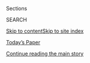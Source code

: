 <div id="app">

<div>

<div class="NYTAppHideMasthead css-1r6wvpq e1suatyy0">

<div class="section css-ui9rw0 e1suatyy2">

<div class="css-eph4ug er09x8g0">

<div class="css-6n7j50">

</div>

<span class="css-1dv1kvn">Sections</span>

<div class="css-10488qs">

<span class="css-1dv1kvn">SEARCH</span>

</div>

[Skip to content](#site-content)[Skip to site
index](#site-index)

</div>

<div class="css-10698na e1huz5gh0">

</div>

</div>

<div id="masthead-bar-one" class="section hasLinks css-15hmgas e1csuq9d3">

<div class="css-uqyvli e1csuq9d0">

</div>

<div class="css-1uqjmks e1csuq9d1">

</div>

<div class="css-9e9ivx">

[](https://myaccount.nytimes3xbfgragh.onion/auth/login?response_type=cookie&client_id=vi)

</div>

<div class="css-1bvtpon e1csuq9d2">

[Today’s Paper](https://www.nytimes3xbfgragh.onion/section/todayspaper)

</div>

</div>

</div>

</div>

<div data-aria-hidden="false">

<div id="site-content" data-role="main">

<div id="top-wrapper" class="css-15p45cc eaca97t0" type="top">

<div id="top-slug" class="css-19x0jxb eaca97t1" hidden="">

Advertisement

</div>

[Continue reading the main
story](#after-top)

<div class="ad top-wrapper" style="text-align:center;height:100%;display:block;min-height:90px">

<div id="top" class="place-ad" data-position="top" data-size-key="top">

</div>

</div>

<div id="after-top">

</div>

</div>

<div id="byline" class="section css-15h4p1b e9abtgs0">

<div class="css-1j21atc e1svk9qx1">

<div class="css-nfcc9b e1svk9qx3">

<div class="css-vl9dhg e1svk9qx5">

<div class="css-1nrhkj6 e1svk9qx6">

# Denise Grady

</div>

## <span></span>

Denise Grady has been a reporter in the science news department of The
New York Times since September 1998, and has also worked as a health
editor there.  She wrote for The Times for several years before that as
a freelancer.

<span class="css-dd5dyy">More**</span>

</div>

</div>

</div>

<div>

<div id="mid1-wrapper" class="css-1mn4oms eaca97t0" type="rank">

<div id="mid1-slug" class="css-1tag3rd eaca97t1">

Advertisement

</div>

[Continue reading the main
story](#after-mid1)

<div id="mid1" class="ad mid1-wrapper" style="text-align:center;height:100%;display:block">

</div>

<div id="after-mid1">

</div>

</div>

</div>

<div class="css-185go5a e1o5byef0">

<div class="css-15cbhtu">

  - [Latest](#stream-panel)
  - <span class="css-6n7j50">Search</span>
    <div class="control">
    <div class="label-container css-1dv1kvn">
    Search
    </div>
    <div class="css-wm4t3d">
    **<span id="clear-search-input" class="css-1dv1kvn">Clear this text
    input</span>
    </div>
    </div>
    <span class="css-1iovbfw"></span>

<div id="stream-panel" class="section css-8msx5b e1jz0cab1">

<div class="css-13mho3u">

1.  
    
    <div class="css-1cp3ece">
    
    <div class="css-1l4spti">
    
    [](/2020/07/30/health/Covid-lung-transplant.html)
    
    <div class="css-79elbk">
    
    ![](https://static01.graylady3jvrrxbe.onion/images/2020/07/30/science/30VIRUS-LUNGTRANSPLANT-promo1/30VIRUS-LUNGTRANSPLANT-promo1-thumbWide.jpg?quality=75&auto=webp&disable=upscale)
    
    </div>
    
    ## A Covid Patient Goes Home After a Rare Double Lung Transplant
    
    Mayra Ramirez was the first of a small but growing number of people
    whose only hope of surviving the coronavirus was to replace their
    lungs.
    
    <div class="css-1nqbnmb ea5icrr0">
    
    By <span class="css-1n7hynb">Denise
    Grady</span>
    
    </div>
    
    </div>
    
    <div class="css-1lc2l26 e1xfvim33">
    
    </div>
    
    </div>

2.  
    
    <div class="css-1cp3ece">
    
    <div class="css-1l4spti">
    
    [](/2020/07/28/health/coronavirus-moderna-vaccine-monkeys.html)
    
    <div class="css-79elbk">
    
    ![](https://static01.graylady3jvrrxbe.onion/images/2020/07/28/science/28VIRUS-MODERNA/28VIRUS-MODERNA-thumbWide.jpg?quality=75&auto=webp&disable=upscale)
    
    </div>
    
    ## Moderna Vaccine Test in Monkeys Shows Promise
    
    This coronavirus vaccine developed by government researchers and
    Moderna enabled the animals to quickly clear the infection from
    their lungs.
    
    <div class="css-1nqbnmb ea5icrr0">
    
    By <span class="css-1n7hynb">Denise
    Grady</span>
    
    </div>
    
    </div>
    
    <div class="css-1lc2l26 e1xfvim33">
    
    </div>
    
    </div>

3.  
    
    <div class="css-1cp3ece">
    
    <div class="css-1l4spti">
    
    [](/2020/07/27/health/moderna-vaccine-covid.html)
    
    <div class="css-79elbk">
    
    ![](https://static01.graylady3jvrrxbe.onion/images/2020/07/27/science/27VIRUS-MODERNA1/27VIRUS-MODERNA1-thumbWide.jpg?quality=75&auto=webp&disable=upscale)
    
    </div>
    
    ## Moderna and Pfizer Begin Late-Stage Vaccine Trials
    
    The studies each aim to enroll 30,000 people and determine whether
    the vaccines are safe and effective.
    
    <div class="css-1nqbnmb ea5icrr0">
    
    By <span class="css-1n7hynb">Denise
    Grady</span>
    
    </div>
    
    </div>
    
    <div class="css-1lc2l26 e1xfvim33">
    
    </div>
    
    </div>

4.  
    
    <div class="css-1cp3ece">
    
    <div class="css-1l4spti">
    
    [](/2020/07/22/us/politics/pfizer-coronavirus-vaccine.html)
    
    <div class="css-79elbk">
    
    ![](https://static01.graylady3jvrrxbe.onion/images/2020/07/22/us/politics/22dc-virus-vaccine/22dc-virus-vaccine-thumbWide.jpg?quality=75&auto=webp&disable=upscale)
    
    </div>
    
    ## Pfizer Gets $1.95 Billion to Produce Coronavirus Vaccine by Year’s End
    
    Two pharmaceutical companies announced a nearly $2 billion contract
    for 600 million doses of a vaccine, with the first 100 million
    promised before the end of the year.
    
    <div class="css-1nqbnmb ea5icrr0">
    
    By <span class="css-1n7hynb">Noah Weiland, Denise Grady
    <span>and</span> David E.
    Sanger</span>
    
    </div>
    
    </div>
    
    <div class="css-1lc2l26 e1xfvim33">
    
    </div>
    
    </div>

5.  
    
    <div class="css-1cp3ece">
    
    <div class="css-1l4spti">
    
    [](/2020/07/17/us/justice-ruth-bader-ginsburg-cancer.html)
    
    <div class="css-79elbk">
    
    ![](https://static01.graylady3jvrrxbe.onion/images/2020/07/17/us/politics/17dc-ginsburg-sub/merlin_168744870_9bc0fd44-d2d9-473e-8ffa-fe4cb6d7a308-thumbWide.jpg?quality=75&auto=webp&disable=upscale)
    
    </div>
    
    ## Ginsburg Says Her Cancer Has Returned, but She’s ‘Fully Able’ to Remain on Court
    
    The announcement touches off speculation about the possibility of a
    court opening as both parties seek to make the future of the Supreme
    Court an election issue.
    
    <div class="css-1nqbnmb ea5icrr0">
    
    By <span class="css-1n7hynb">Adam Liptak, Denise Grady
    <span>and</span> Carl
    Hulse</span>
    
    </div>
    
    </div>
    
    <div class="css-1lc2l26 e1xfvim33">
    
    </div>
    
    </div>

6.  
    
    <div class="css-1cp3ece">
    
    <div class="css-1l4spti">
    
    [](/2020/07/14/health/cornavirus-vaccine-moderna.html)
    
    <div class="css-79elbk">
    
    ![](https://static01.graylady3jvrrxbe.onion/images/2020/07/15/science/15VIRUS-MODERNA/15VIRUS-MODERNA-thumbWide.jpg?quality=75&auto=webp&disable=upscale)
    
    </div>
    
    ## First Coronavirus Vaccine Tested in Humans Shows Early Promise
    
    The vaccine, developed by government scientists and Moderna, a
    biotech company, appeared safe and provoked an immune response in 45
    people in a study.
    
    <div class="css-1nqbnmb ea5icrr0">
    
    By <span class="css-1n7hynb">Denise
    Grady</span>
    
    </div>
    
    </div>
    
    <div class="css-1lc2l26 e1xfvim33">
    
    </div>
    
    </div>

7.  
    
    <div class="css-1cp3ece">
    
    <div class="css-1l4spti">
    
    [](/2020/07/01/health/coronavirus-vaccine-trials.html)
    
    <div class="css-79elbk">
    
    ![](https://static01.graylady3jvrrxbe.onion/images/2020/07/07/science/00VIRUS-CHALLENGE1/00VIRUS-CHALLENGE1-thumbWide.jpg?quality=75&auto=webp&disable=upscale)
    
    </div>
    
    ## Researchers Debate Infecting People on Purpose to Test Coronavirus Vaccines
    
    The technique, called a human challenge trial, has been used to
    evaluate other vaccines.
    
    <div class="css-1nqbnmb ea5icrr0">
    
    By <span class="css-1n7hynb">Denise
    Grady</span>
    
    </div>
    
    </div>
    
    <div class="css-1lc2l26 e1xfvim33">
    
    </div>
    
    </div>

8.  
    
    <div class="css-1cp3ece">
    
    <div class="css-1l4spti">
    
    [](/2020/06/11/health/coronavirus-lung-transplant.html)
    
    <div class="css-79elbk">
    
    ![](https://static01.graylady3jvrrxbe.onion/images/2020/06/11/science/11VIRUS-TRANSPLANT1/11LUNG-TRANSPLANT1-thumbWide.jpg?quality=75&auto=webp&disable=upscale)
    
    </div>
    
    ## Covid-19 Patient Gets Double Lung Transplant, Offering Hope for Others
    
    The operation is believed to be the first of its kind in the U.S.
    The patient, a woman in her 20s, had been healthy, but the
    coronavirus devastated her lungs.
    
    <div class="css-1nqbnmb ea5icrr0">
    
    By <span class="css-1n7hynb">Denise
    Grady</span>
    
    </div>
    
    </div>
    
    <div class="css-1lc2l26 e1xfvim33">
    
    </div>
    
    </div>

9.  
    
    <div class="css-1cp3ece">
    
    <div class="css-1l4spti">
    
    [](/interactive/2020/science/coronavirus-vaccine-tracker.html)
    
    <div class="css-79elbk">
    
    ![](https://static01.graylady3jvrrxbe.onion/images/2020/06/09/us/coronavirus-vaccine-tracker-promo-1591728041922/coronavirus-vaccine-tracker-promo-1591728041922-thumbWide-v43.png?quality=75&auto=webp&disable=upscale)
    
    </div>
    
    ## Coronavirus Vaccine Tracker
    
    A look at all the vaccines that have reached trials in humans.
    
    <div class="css-1nqbnmb ea5icrr0">
    
    By <span class="css-1n7hynb">Jonathan Corum, Denise Grady, Sui-Lee
    Wee <span>and</span> Carl
    Zimmer</span>
    
    </div>
    
    </div>
    
    <div class="css-1lc2l26 e1xfvim33">
    
    </div>
    
    </div>

10. 
    
    <div class="css-1cp3ece">
    
    <div class="css-1l4spti">
    
    [](/2020/06/09/health/fauci-vaccines-coronavirus.html)
    
    <div class="css-79elbk">
    
    ![](https://static01.graylady3jvrrxbe.onion/images/2020/06/09/science/09VIRUS-VACCINE1/09VIRUS-VACCINE1-thumbWide.jpg?quality=75&auto=webp&disable=upscale)
    
    </div>
    
    ## Fauci Warns That the Coronavirus Pandemic Is Far From Over
    
    The nation’s leading infectious disease expert tells biotech
    executives that Covid-19 has inflicted global damage, exposing
    worrisome racial disparities.
    
    <div class="css-1nqbnmb ea5icrr0">
    
    By <span class="css-1n7hynb">Denise Grady</span>
    
    </div>
    
    </div>
    
    <div class="css-1lc2l26 e1xfvim33">
    
    </div>
    
    </div>

<div class="css-13mho3u">

<div class="css-1t62hi8">

<div class="css-1stvaey">

Show
More

<div>

<div style="border:0;clip:rect(0 0 0 0);height:1px;margin:-1px;overflow:hidden;white-space:nowrap;padding:0;width:1px;position:absolute" data-role="log" data-aria-live="assertive">

</div>

<div style="border:0;clip:rect(0 0 0 0);height:1px;margin:-1px;overflow:hidden;white-space:nowrap;padding:0;width:1px;position:absolute" data-role="log" data-aria-live="assertive">

</div>

<div style="border:0;clip:rect(0 0 0 0);height:1px;margin:-1px;overflow:hidden;white-space:nowrap;padding:0;width:1px;position:absolute" data-role="log" data-aria-live="polite">

</div>

<div style="border:0;clip:rect(0 0 0 0);height:1px;margin:-1px;overflow:hidden;white-space:nowrap;padding:0;width:1px;position:absolute" data-role="log" data-aria-live="polite">

</div>

</div>

</div>

</div>

</div>

</div>

<div class="css-g6hk37 supplemental">

<div id="mid2-wrapper" class="css-10wkyv7 eaca97t0" type="lede">

<div id="mid2-slug" class="css-1tag3rd eaca97t1">

Advertisement

</div>

[Continue reading the main
story](#after-mid2)

<div id="mid2" class="ad mid2-wrapper" style="text-align:center;height:100%;display:block;min-height:250px">

</div>

<div id="after-mid2">

</div>

</div>

## Follow Elsewhere

<div class="module-body">

  - [**<span data-aria-hidden="true">nytDeniseGrady</span><span class="css-1dv1kvn">twitter
    page for nytDeniseGrady</span>](https://twitter.com/nytDeniseGrady)

</div>

</div>

</div>

</div>

</div>

</div>

</div>

## Site Index

<div>

</div>

## Site Information Navigation

  - [© <span>2020</span> <span>The New York Times
    Company</span>](https://help.nytimes3xbfgragh.onion/hc/en-us/articles/115014792127-Copyright-notice)

<!-- end list -->

  - [NYTCo](https://www.nytco.com/)
  - [Contact
    Us](https://help.nytimes3xbfgragh.onion/hc/en-us/articles/115015385887-Contact-Us)
  - [Work with us](https://www.nytco.com/careers/)
  - [Advertise](https://nytmediakit.com/)
  - [T Brand Studio](http://www.tbrandstudio.com/)
  - [Your Ad
    Choices](https://www.nytimes3xbfgragh.onion/privacy/cookie-policy#how-do-i-manage-trackers)
  - [Privacy](https://www.nytimes3xbfgragh.onion/privacy)
  - [Terms of
    Service](https://help.nytimes3xbfgragh.onion/hc/en-us/articles/115014893428-Terms-of-service)
  - [Terms of
    Sale](https://help.nytimes3xbfgragh.onion/hc/en-us/articles/115014893968-Terms-of-sale)
  - [Site
    Map](https://spiderbites.nytimes3xbfgragh.onion)
  - [Help](https://help.nytimes3xbfgragh.onion/hc/en-us)
  - [Subscriptions](https://www.nytimes3xbfgragh.onion/subscription?campaignId=37WXW)

</div>

</div>
